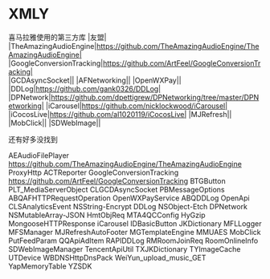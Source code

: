 # XMLY

喜马拉雅使用的第三方库	
|友盟|	
|TheAmazingAudioEngine|https://github.com/TheAmazingAudioEngine/TheAmazingAudioEngine|	
|GoogleConversionTracking|https://github.com/ArtFeel/GoogleConversionTracking|  
|GCDAsyncSocket|| 
|AFNetworking|| 
|OpenWXPay||   
|DDLog|https://github.com/gank0326/DDLog| 
|DPNetwork|https://github.com/dpettigrew/DPNetworking/tree/master/DPNetworking| 
|iCarousel|https://github.com/nicklockwood/iCarousel| 
|iCocosLive|https://github.com/al1020119/iCocosLive| 
|MJRefresh||  
|MobClick|| 
|SDWebImage|| 

还有好多没找到

AEAudioFilePlayer  https://github.com/TheAmazingAudioEngine/TheAmazingAudioEngine
ProxyHttp
ACTReporter  GoogleConversionTracking https://github.com/ArtFeel/GoogleConversionTracking
BTGButton
PLT_MediaServerObject
CLGCDAsyncSocket
PBMessageOptions
ABQAFHTTPRequestOperation
OpenWXPayService
ABQDDLog
OpenApi
CLSAnalyticsEvent
NSString-Encrypt
DDLog
NSObject-Etch
DPNetwork
NSMutableArray-JSON
HmtObjReq
MTA4QCConfig
HyGzip
MongooseHTTPResponse
iCarousel
IDBasicButton
JKDictionary
MFLLogger
MFSManager
MJRefreshAutoFooter
MGTemplateEngine
MMUAES
MobClick
PutFeedParam
QQApiAdItem
RAPIDDLog
RMRoomJoinReq
RoomOnlineInfo
SDWebImageManager
TencentApiUtil
TXJKDictionary
TYImageCache
UTDevice
WBDNSHttpDnsPack
WeiYun_upload_music_GET
YapMemoryTable
YZSDK






